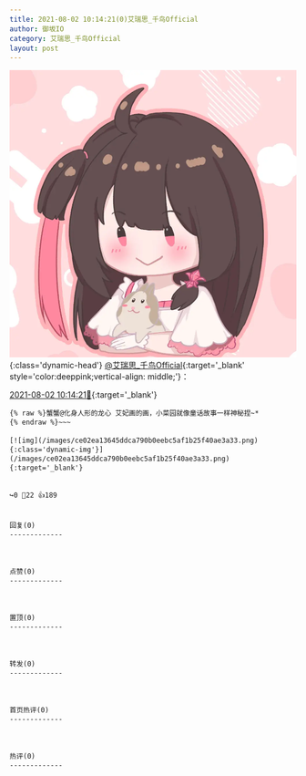 ```yaml
---
title: 2021-08-02 10:14:21(0)艾瑞思_千鸟Official
author: 御坂IO
category: 艾瑞思_千鸟Official
layout: post
---
```


![img](/images/7e08840c56f251de28bdf766b647bd5fe9a5d50a.jpg){:class='dynamic-head'}
[@艾瑞思_千鸟Official](https://space.bilibili.com/1090010845/dynamic){:target='_blank' style='color:deeppink;vertical-align: middle;'}：

[2021-08-02 10:14:21🔗](https://t.bilibili.com/554188482133212625){:target='_blank'}

~~~
{% raw %}蟹蟹@化身人形的龙心 艾妃画的画，小菜园就像童话故事一样神秘捏~*
{% endraw %}~~~

[![img](/images/ce02ea13645ddca790b0eebc5af1b25f40ae3a33.png){:class='dynamic-img'}](/images/ce02ea13645ddca790b0eebc5af1b25f40ae3a33.png){:target='_blank'}


↪️0 💬22 👍189


回复(0)
-------------



点赞(0)
-------------



置顶(0)
-------------



转发(0)
-------------



首页热评(0)
-------------



热评(0)
-------------



